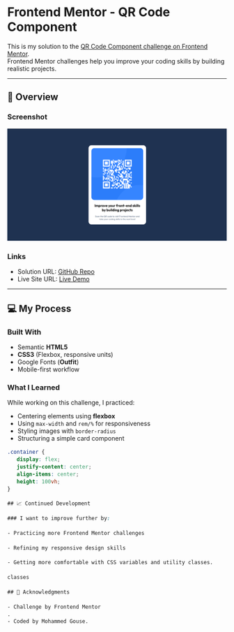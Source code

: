 # Frontend Mentor - QR Code Component

This is my solution to the [QR Code Component challenge on Frontend Mentor](https://www.frontendmentor.io/challenges/qr-code-component-iux_sIO_H).  
Frontend Mentor challenges help you improve your coding skills by building realistic projects.  

---

## 🚀 Overview

### Screenshot
![Screenshot of my solution](./images/qrScreenshot.png) 

### Links
- Solution URL: [GitHub Repo](https://github.com/MohammedGousemohiyuddinYekkaluru/qr-code-component.git) 
- Live Site URL: [Live Demo]( https://mohammedgousemohiyuddinyekkaluru.github.io/qr-code-component/) 

---

## 💻 My Process

### Built With
- Semantic **HTML5**
- **CSS3** (Flexbox, responsive units)
- Google Fonts (**Outfit**)
- Mobile-first workflow

### What I Learned
While working on this challenge, I practiced:
- Centering elements using **flexbox**
- Using `max-width` and `rem/%` for responsiveness
- Styling images with `border-radius`
- Structuring a simple card component

```css
.container {
   display: flex;
   justify-content: center;
   align-items: center;
   height: 100vh;
}

## 📈 Continued Development

### I want to improve further by:

- Practicing more Frontend Mentor challenges

- Refining my responsive design skills

- Getting more comfortable with CSS variables and utility classes.

classes

## 🙌 Acknowledgments

- Challenge by Frontend Mentor
.
- Coded by Mohammed Gouse.